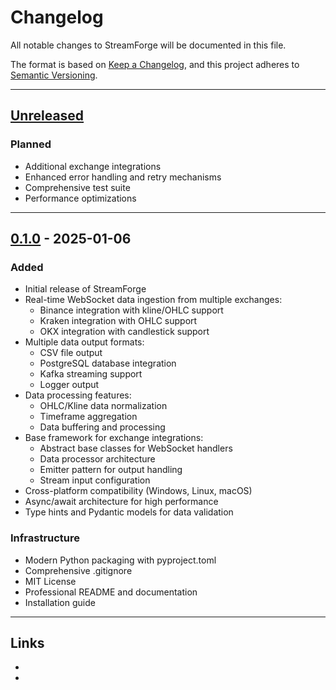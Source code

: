 # Changelog

All notable changes to StreamForge will be documented in this file.

The format is based on [Keep a Changelog](https://keepachangelog.com/en/1.0.0/),
and this project adheres to [Semantic Versioning](https://semver.org/spec/v2.0.0.html).

---

## [Unreleased]

### Planned
- Additional exchange integrations
- Enhanced error handling and retry mechanisms
- Comprehensive test suite
- Performance optimizations

---

## [0.1.0] - 2025-01-06

### Added
- Initial release of StreamForge
- Real-time WebSocket data ingestion from multiple exchanges:
  - Binance integration with kline/OHLC support
  - Kraken integration with OHLC support
  - OKX integration with candlestick support
- Multiple data output formats:
  - CSV file output
  - PostgreSQL database integration
  - Kafka streaming support
  - Logger output
- Data processing features:
  - OHLC/Kline data normalization
  - Timeframe aggregation
  - Data buffering and processing
- Base framework for exchange integrations:
  - Abstract base classes for WebSocket handlers
  - Data processor architecture
  - Emitter pattern for output handling
  - Stream input configuration
- Cross-platform compatibility (Windows, Linux, macOS)
- Async/await architecture for high performance
- Type hints and Pydantic models for data validation

### Infrastructure
- Modern Python packaging with pyproject.toml
- Comprehensive .gitignore
- MIT License
- Professional README and documentation
- Installation guide

---

## Links

- [Unreleased]: https://github.com/paulobueno90/streamforge/compare/v0.1.0...HEAD
- [0.1.0]: https://github.com/paulobueno90/streamforge/releases/tag/v0.1.0

